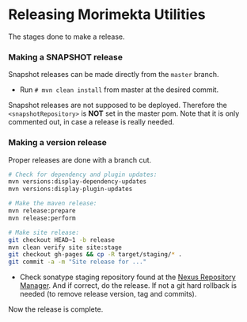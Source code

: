 Releasing Morimekta Utilities
=============================

The stages done to make a release.

### Making a SNAPSHOT release

Snapshot releases can be made directly from the `master` branch.

* Run `# mvn clean install` from master at the desired commit.

Snapshot releases are not supposed to be deployed. Therefore the
`<snapshotRepository>` is **NOT** set in the master pom. Note that
it is only commented out, in case a release is really needed.

### Making a version release

Proper releases are done with a branch cut.

```bash
# Check for dependency and plugin updates:
mvn versions:display-dependency-updates
mvn versions:display-plugin-updates

# Make the maven release:
mvn release:prepare
mvn release:perform
```

```bash
# Make site release:
git checkout HEAD~1 -b release
mvn clean verify site site:stage
git checkout gh-pages && cp -R target/staging/* .
git commit -a -m "Site release for ..."
```

* Check sonatype staging repository found at the
  [Nexus Repository Manager](https://oss.sonatype.org/#stagingRepositories). And if
  correct, do the release. If not a git hard rollback is needed (to remove release
  version, tag and commits).

Now the release is complete.
